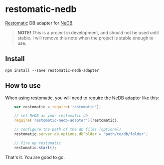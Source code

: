 # restomatic-nedb
[Restomatic](https://github.com/YairTavor/restomatic) DB adapter for
[NeDB](https://github.com/louischatriot/nedb).

> **NOTE!** This is a project in development, and should not be used until
> stable. I will remove this note when the project is stable enough to
> use.

## Install

`npm install --save restomatic-nedb-adapter`

## How to use

When using restomatic, you will need to require the NeDB adapter like this:

```javascript
    var restomatic = require('restomatic');

    // set NeDB as your restomatic db
    require('restomatic-nedb-adapter')(restomatic);

    // configure the path of the db files (optional)
    restomatic.server.db.options.dbFolder = 'path/to/db/folder';

    // fire up restomatic
    restomatic.start();
```

That's it. You are good to go.